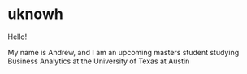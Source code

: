 # uknowh

Hello!

My name is Andrew, and I am an upcoming masters student studying Business Analytics at the University of Texas at Austin
